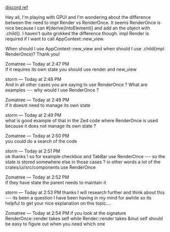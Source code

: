 
[discord ref](https://discord.com/channels/869392257814519848/1199799855007158352/1208536615279001730)

Hey all, I'm playing with GPUI and I'm wondering about the difference between the need to impl  Render vs RenderOnce. It seems RenderOnce is nice because I can #[derive(IntoElement)] and add an the object with .child().  I haven't quite grokked the difference though. impl Render is required if I want to call AppContext::new_view.

When should I use AppContext::new_view and when should I use .child(impl RenderOnce)?
Thank you!

Zomatree — Today at 2:47 PM   
if it requires its own state you should use render and new_view

storm — Today at 2:48 PM   
And in all other cases you are saying to use RenderOnce ?
What are examples --- why would I use RenderOnce ?

Zomatree — Today at 2:49 PM   
if it doesnt need to manage its own state

storm — Today at 2:49 PM   
what is good example of that in the Zed code where RenderOnce is used because it does not manage its own state ?

Zomatree — Today at 2:50 PM   
you could do a search of the code

storm — Today at 2:51 PM   
ok thanks ! so for example checkbox and TabBar use RenderOnce --- so the state is stored somewhere else in those cases ?
in other words a lot of the crates/ui/src/components use RenderOnce

Zomatree — Today at 2:52 PM   
if they have state the parent needs to maintain it

storm — Today at 2:53 PM
thanks I will research further and think about this --- its been a question I have been having in my mind for awhile so its helpful to get your nice explanation on this topic....

Zomatree — Today at 2:54 PM
if you look at the signature RenderOnce::render takes self while Render::render takes &mut self
should be easy to figure out when you need which one
